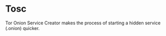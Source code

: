 Tosc
====

Tor Onion Service Creator makes the process of starting a hidden service (.onion) quicker.
